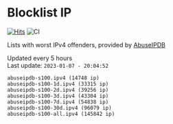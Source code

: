 # Blocklist IP

[![Hits](https://hits.seeyoufarm.com/api/count/incr/badge.svg?url=https%3A%2F%2Fgithub.com%2Fborestad%2Fblocklist-ip%2F&count_bg=%2379C83D&title_bg=%23555555&icon=&icon_color=%23E7E7E7&title=hits&edge_flat=false)](https://hits.seeyoufarm.com)  ![CI](https://img.shields.io/github/workflow/status/borestad/blocklist-ip/CI?style=flat-square)

Lists with worst IPv4 offenders, provided by [AbuseIPDB](https://www.abuseipdb.com/)

<!-- FOOTER-PLACEHOLDER -->
Updated every 5 hours<br>
Last update: `2023-01-07 - 20:04:52`
```
abuseipdb-s100.ipv4 (14748 ip)
abuseipdb-s100-1d.ipv4 (33315 ip)
abuseipdb-s100-2d.ipv4 (39256 ip)
abuseipdb-s100-3d.ipv4 (43304 ip)
abuseipdb-s100-7d.ipv4 (54838 ip)
abuseipdb-s100-30d.ipv4 (96079 ip)
abuseipdb-s100-all.ipv4 (145842 ip)
```
